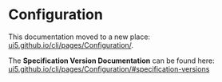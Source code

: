# Configuration
This documentation moved to a new place: [ui5.github.io/cli/pages/Configuration/](https://ui5.github.io/cli/pages/Configuration/).

The **Specification Version Documentation** can be found here: [ui5.github.io/cli/pages/Configuration/#specification-versions](https://ui5.github.io/cli/pages/Configuration/#specification-versions)
